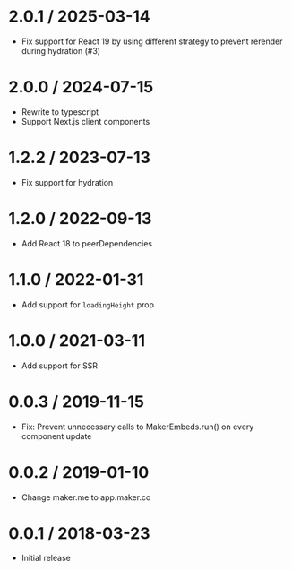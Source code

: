 # 2.0.1 / 2025-03-14

- Fix support for React 19 by using different strategy to prevent rerender during hydration (#3)

# 2.0.0 / 2024-07-15

- Rewrite to typescript
- Support Next.js client components

# 1.2.2 / 2023-07-13

- Fix support for hydration

# 1.2.0 / 2022-09-13

- Add React 18 to peerDependencies

# 1.1.0 / 2022-01-31

- Add support for `loadingHeight` prop

# 1.0.0 / 2021-03-11

- Add support for SSR

# 0.0.3 / 2019-11-15

- Fix: Prevent unnecessary calls to MakerEmbeds.run() on every component update

# 0.0.2 / 2019-01-10

- Change maker.me to app.maker.co

# 0.0.1 / 2018-03-23

- Initial release
